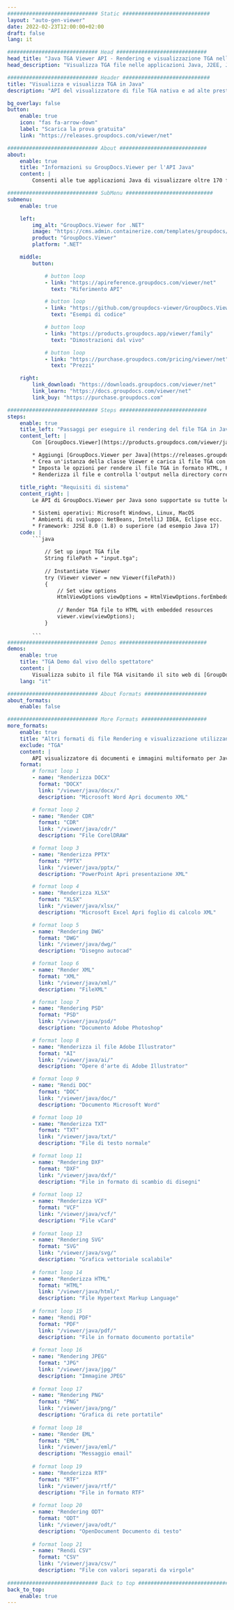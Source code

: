 ```yaml
---
############################# Static ############################
layout: "auto-gen-viewer"
date: 2022-02-23T12:00:00+02:00
draft: false
lang: it

############################# Head #############################
head_title: "Java TGA Viewer API - Rendering e visualizzazione TGA nelle app Java"
head_description: "Visualizza TGA file nelle applicazioni Java, J2EE, J2SE. Supporta la visualizzazione di oltre 170 formati di documenti e file immagine in modalità HTML, PDF o immagine con funzionalità avanzate per gestire le opzioni di visualizzazione dei documenti."

############################# Header ############################
title: "Visualizza e visualizza TGA in Java" 
description: "API del visualizzatore di file TGA nativa e ad alte prestazioni per applicazioni basate su Java, J2EE e J2SE, che supporta un'ampia gamma di funzionalità aggiuntive per personalizzare l'aspetto del formato del documento di output." 

bg_overlay: false
button:
    enable: true
    icon: "fas fa-arrow-down"
    label: "Scarica la prova gratuita"
    link: "https://releases.groupdocs.com/viewer/net"

############################# About ############################
about:
    enable: true
    title: "Informazioni su GroupDocs.Viewer per l'API Java" 
    content: |
        Consenti alle tue applicazioni Java di visualizzare oltre 170 formati di file in modalità HTML, PDF o immagine utilizzando GroupDocs.Viewer per le API Java senza alcun software aggiuntivo installato; come Microsoft Office, Apache Open Office, Adobe Acrobat Reader ecc. Gli sviluppatori possono visualizzare facilmente tutte le immagini e i tipi di documenti più diffusi, inclusi Microsoft Office, OpenDocument, HTML, PDF, Archive, Diagrams, Photoshop, AutoCAD e i formati dei linguaggi di programmazione all'interno delle applicazioni Java con rendering veloce e di altissima qualità.

############################# SubMenu ############################
submenu:
    enable: true

    left:
        img_alt: "GroupDocs.Viewer for .NET"
        image: "https://cms.admin.containerize.com/templates/groupdocs/images/product-logos/90x90-noborder/groupdocs-viewer-net.png"
        product: "GroupDocs.Viewer"
        platform: ".NET"

    middle:
        button:

            # button loop
            - link: "https://apireference.groupdocs.com/viewer/net"
              text: "Riferimento API"

            # button loop
            - link: "https://github.com/groupdocs-viewer/GroupDocs.Viewer-for-.NET"
              text: "Esempi di codice"

            # button loop
            - link: "https://products.groupdocs.app/viewer/family"
              text: "Dimostrazioni dal vivo"

            # button loop
            - link: "https://purchase.groupdocs.com/pricing/viewer/net"
              text: "Prezzi"

    right:
        link_download: "https://downloads.groupdocs.com/viewer/net"
        link_learn: "https://docs.groupdocs.com/viewer/net"
        link_buy: "https://purchase.groupdocs.com"

############################# Steps ############################
steps:
    enable: true
    title_left: "Passaggi per eseguire il rendering del file TGA in Java" 
    content_left: |
        Con [GroupDocs.Viewer](https://products.groupdocs.com/viewer/java/) puoi eseguire il rendering di TGA in HTML, JPEG, PNG o PDF in pochi passaggi.

        * Aggiungi [GroupDocs.Viewer per Java](https://releases.groupdocs.com/viewer/java/) come dipendenza al tuo progetto. 
        * Crea un'istanza della classe Viewer e carica il file TGA con il percorso completo. 
        * Imposta le opzioni per rendere il file TGA in formato HTML, PNG, JPEG o PDF. 
        * Renderizza il file e controlla l'output nella directory corrente. 
        
    title_right: "Requisiti di sistema" 
    content_right: |
        Le API di GroupDocs.Viewer per Java sono supportate su tutte le principali piattaforme e sistemi operativi. Prima di eseguire il codice seguente, assicurati di avere i seguenti prerequisiti installati sul tuo sistema.

        * Sistemi operativi: Microsoft Windows, Linux, MacOS 
        * Ambienti di sviluppo: NetBeans, IntelliJ IDEA, Eclipse ecc. 
        * Framework: J2SE 8.0 (1.8) o superiore (ad esempio Java 17) 
    code: |
        ```java
                        
            // Set up input TGA file
            String filePath = "input.tga";
        
            // Instantiate Viewer
            try (Viewer viewer = new Viewer(filePath))
            {
            	// Set view options 
            	HtmlViewOptions viewOptions = HtmlViewOptions.forEmbeddedResources();
                    
            	// Render TGA file to HTML with embedded resources
            	viewer.view(viewOptions);
            }
             
        ```
############################# Demos ############################
demos:
    enable: true
    title: "TGA Demo dal vivo dello spettatore"
    content: |
        Visualizza subito il file TGA visitando il sito web di [GroupDocs.Viewer Online Apps](https://products.groupdocs.app/viewer/tga).
    lang: "it"

############################# About Formats ####################
about_formats:
    enable: false

############################# More Formats #####################
more_formats:
    enable: true
    title: "Altri formati di file Rendering e visualizzazione utilizzando Java"
    exclude: "TGA"
    content: |
        API visualizzatore di documenti e immagini multiformato per Java. Visualizza alcuni dei formati di file più diffusi di seguito senza visualizzatori esterni.
    format: 
        # format loop 1
        - name: "Renderizza DOCX"
          format: "DOCX"
          link: "/viewer/java/docx/"
          description: "Microsoft Word Apri documento XML" 

        # format loop 2
        - name: "Render CDR" 
          format: "CDR"
          link: "/viewer/java/cdr/"
          description: "File CorelDRAW" 

        # format loop 3
        - name: "Renderizza PPTX"
          format: "PPTX"
          link: "/viewer/java/pptx/"
          description: "PowerPoint Apri presentazione XML" 

        # format loop 4
        - name: "Renderizza XLSX"
          format: "XLSX"
          link: "/viewer/java/xlsx/"
          description: "Microsoft Excel Apri foglio di calcolo XML" 

        # format loop 5
        - name: "Rendering DWG"
          format: "DWG"
          link: "/viewer/java/dwg/"
          description: "Disegno autocad"

        # format loop 6
        - name: "Render XML"
          format: "XML"
          link: "/viewer/java/xml/"
          description: "FileXML"

        # format loop 7
        - name: "Rendering PSD"
          format: "PSD"
          link: "/viewer/java/psd/"
          description: "Documento Adobe Photoshop"

        # format loop 8
        - name: "Renderizza il file Adobe Illustrator"
          format: "AI"
          link: "/viewer/java/ai/"
          description: "Opere d'arte di Adobe Illustrator"

        # format loop 9
        - name: "Rendi DOC"
          format: "DOC"
          link: "/viewer/java/doc/"
          description: "Documento Microsoft Word" 

        # format loop 10
        - name: "Renderizza TXT" 
          format: "TXT"
          link: "/viewer/java/txt/"
          description: "File di testo normale" 

        # format loop 11
        - name: "Rendering DXF" 
          format: "DXF"
          link: "/viewer/java/dxf/"
          description: "File in formato di scambio di disegni"  
          
        # format loop 12
        - name: "Renderizza VCF"
          format: "VCF"
          link: "/viewer/java/vcf/"
          description: "File vCard"  
              
        # format loop 13
        - name: "Rendering SVG"
          format: "SVG"
          link: "/viewer/java/svg/"
          description: "Grafica vettoriale scalabile" 
          
        # format loop 14
        - name: "Renderizza HTML"
          format: "HTML"
          link: "/viewer/java/html/"
          description: "File Hypertext Markup Language" 
          
        # format loop 15
        - name: "Rendi PDF"
          format: "PDF"
          link: "/viewer/java/pdf/"
          description: "File in formato documento portatile"
          
        # format loop 16
        - name: "Rendering JPEG"
          format: "JPG"
          link: "/viewer/java/jpg/"
          description: "Immagine JPEG"
          
        # format loop 17
        - name: "Rendering PNG"
          format: "PNG"
          link: "/viewer/java/png/"
          description: "Grafica di rete portatile" 
          
        # format loop 18
        - name: "Render EML"
          format: "EML"
          link: "/viewer/java/eml/"
          description: "Messaggio email" 
          
        # format loop 19
        - name: "Renderizza RTF"
          format: "RTF"
          link: "/viewer/java/rtf/"
          description: "File in formato RTF" 
          
        # format loop 20
        - name: "Rendering ODT"
          format: "ODT"
          link: "/viewer/java/odt/"
          description: "OpenDocument Documento di testo" 
          
        # format loop 21
        - name: "Rendi CSV"
          format: "CSV"
          link: "/viewer/java/csv/"
          description: "File con valori separati da virgole" 
          
############################# Back to top ###############################
back_to_top:
    enable: true
---
```

